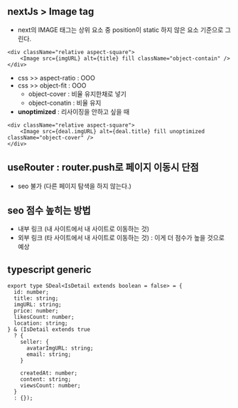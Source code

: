 ## nextJs > Image tag
- next의 IMAGE 태그는 상위 요소 중 position이 static 하지 않은 요소 기준으로 그린다.
```
<div className="relative aspect-square">
    <Image src={imgURL} alt={title} fill className="object-contain" />
</div>
```
- css >> aspect-ratio : OOO
- css >> object-fit : OOO 
  - object-cover : 비율 유지한채로 넣기
  - object-conatin : 비율 유지
- **unoptimized** : 리사이징을 안하고 싶을 때
```
<div className="relative aspect-square">
    <Image src={deal.imgURL} alt={deal.title} fill unoptimized className="object-cover" />
</div>
```

## useRouter : router.push로 페이지 이동시 단점
- seo 불가 (다른 페이지 탐색을 하지 않는다.)

## seo 점수 높히는 방법
- 내부 링크 (내 사이트에서 내 사이트로 이동하는 것)
- 외부 링크 (타 사이트에서 내 사이트로 이동하는 것) : 이게 더 점수가 높을 것으로 예상

## typescript generic
```
export type SDeal<IsDetail extends boolean = false> = {
  id: number;
  title: string;
  imgURL: string;
  price: number;
  likesCount: number;
  location: string;
} & (IsDetail extends true
  ? {
    seller: {
      avatarImgURL: string;
      email: string;
    }

    createdAt: number;
    content: string;
    viewsCount: number;
  }
  : {});
```

